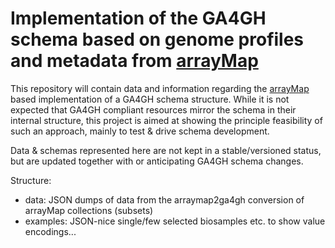# Implementation of the GA4GH schema based on genome profiles and metadata from [arrayMap](http://arraymap.org)

This repository will contain data and information regarding the [arrayMap](http://arraymap.org) based implementation of a GA4GH schema structure. While it is not expected that GA4GH compliant resources mirror the schema in their internal structure, this project is aimed at showing the principle feasibility of such an approach, mainly to test & drive schema development.

Data & schemas represented here are not kept in a stable/versioned status, but are updated together with or anticipating GA4GH schema changes.

Structure:

* data: JSON dumps of data from the arraymap2ga4gh conversion of arrayMap collections (subsets)
* examples: JSON-nice single/few selected biosamples etc. to show value encodings...
